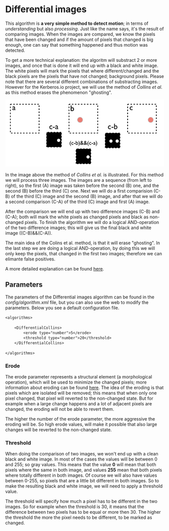 # Differential images

This algorithm is **a very simple method to detect motion**; in terms of *understanding* but also *processing*. Just like the name says, it's the result of comparing images. When the images are compared, we know the pixels that have been changed and if the amount of pixels that changed is big enough, one can say that something happened and thus motion was detected.

To get a more technical explanation: the algoritm will substract 2 or more images, and once that is done it will end up with a black and white image. The white pixels will mark the pixels that where different/changed and the black pixels are the pixels that have not changed; background pixels. Please note that there are several different combinations of substracting images. However for the Kerberos.io project, we will use the method of *Collins et al.* as this method erases the phenomenon "ghosting".

![Differential images](1_differential_images.png)

In the image above the method of *Collins et al.* is illustrated. For this method we will process three images. The images are a sequence (from left to right), so the first (A) image was taken before the second (B) one, and the second (B) before the third (C) one. Next we will do a first comparision (C-B) of the third (C) image and the second (B) image, and after that we will do a second comparison (C-A) of the third (C) image and first (A) image. 

After the comparison we will end up with two difference images (C-B) and (C-A); both will mark the white pixels as changed pixels and black as non-changed pixels. To finish the algorithm we will do a logical AND-operation of the two difference images; this will give us the final black and white image ((C-B)&&(C-A)).

The main idea of the Colins et al. method, is that it will erase "ghosting". In the last step we are doing a logical AND-operation, by doing this we will only keep the pixels, that changed in the first two images; therefore we can elimante false positives.

A more detailed explanation can be found [here](http://blog.cedric.ws/opencv-simple-motion-detection).

## Parameters

The parameters of the Differential images algorithm can be found in the *config/algorithm.xml* file, but you can also use the web to modify the parameters. Below you see a default configuration file.

	<algorithms>

		<DifferentialCollins>
			<erode type="number">5</erode>
	    	<threshold type="number">20</threshold>
	    </DifferentialCollins>
    
	</algorithms>

### Erode

The erode parameter represents a structural element (a morphological operation), which will be used to minimize the changed pixels; more information about eroding can be found [here](http://docs.opencv.org/doc/tutorials/imgproc/erosion_dilatation/erosion_dilatation.html). The idea of the eroding is that pixels which are isolated will be removed; this means that when only one pixel changed, that pixel will reverted to the non-changed state. But for example when a large change happens and a lot of adjacent pixels are changed, the eroding will not be able to revert them.

The higher the number of the erode parameter, the more aggressive the eroding will be. So high erode values, will make it possible that also large changes will be reverted to the non-changed state.

### Threshold

When doing the comparison of two images, we won't end up with a clean black and white image. In most of the cases the values will be between 0 and 255; so gray values. This means that the value **0** will mean that both pixels where the same in both image, and values **255** mean that both pixels where totally different in both images. Of course we will also have values between 0-255, so pixels that are a little bit different in both images. So to make the resulting black and white image, we will need to apply a threshold value. 

The threshold will specify how much a pixel has to be different in the two images. So for example when the threshold is 30, it means that the difference between two pixels has to be equal or more then 30. The higher the threshold the more the pixel needs to be different, to be marked as changed.